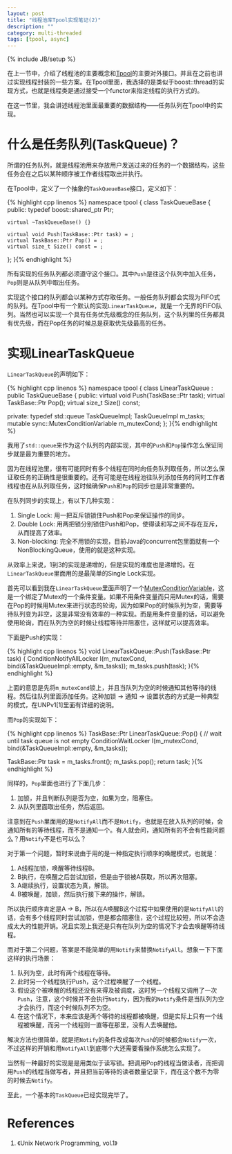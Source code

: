 ```yaml
---
layout: post
title: "线程池库Tpool实现笔记(2)"
description: ""
category: multi-threaded
tags: [tpool, async]
---
```

{% include JB/setup %}

在上一节中，介绍了线程池的主要概念和[Tpool][12]的主要对外接口。并且在之前也讲过实现线程封装的一些方案。在Tpool里面，我选择的是类似于boost::thread的实现方式，也就是线程类是通过接受一个functor来指定线程的执行方式的。

在这一节里，我会讲述线程池里面最重要的数据结构——任务队列在Tpool中的实现。

# 什么是任务队列(TaskQueue)？

所谓的任务队列，就是线程池用来存放用户发送过来的任务的一个数据结构，这些任务会在之后以某种顺序被工作者线程取出并执行。

在Tpool中，定义了一个抽象的`TaskQueueBase`接口，定义如下：

{% highlight cpp linenos %}
namespace tpool {
  class TaskQueueBase {
  public:
	typedef boost::shared_ptr Ptr;

	virtual ~TaskQueueBase() {}

	virtual void Push(TaskBase::Ptr task) = ;
	virtual TaskBase::Ptr Pop() = ;
	virtual size_t Size() const = ;
  };
}{% endhighlight %}

所有实现的任务队列都必须遵守这个接口。其中`Push`是往这个队列中加入任务，`Pop`则是从队列中取出任务。

实现这个接口的队列都会以某种方式存取任务。一般任务队列都会实现为FIFO式的队列。在Tpool中有一个默认的实现`LinearTaskQueue`，就是一个无界的FIFO队列。当然也可以实现一个具有任务优先级概念的任务队列，这个队列里的任务都具有优先级，而在Pop任务的时候总是获取优先级最高的任务。

# 实现LinearTaskQueue

`LinearTaskQueue`的声明如下：

{% highlight cpp linenos %}
namespace tpool {
  class LinearTaskQueue : public TaskQueueBase {
  public:
	virtual void Push(TaskBase::Ptr task);
	virtual TaskBase::Ptr Pop();
	virtual size_t Size() const;

  private:
	typedef std::queue TaskQueueImpl;
	TaskQueueImpl m_tasks;
	mutable sync::MutexConditionVariable m_mutexCond;
  };
}{% endhighlight %}

我用了`std::queue`来作为这个队列的内部实现，其中的`Push`和`Pop`操作怎么保证同步就是最为重要的地方。

因为在线程池里，很有可能同时有多个线程在同时向任务队列取任务，所以怎么保证取任务的正确性是很重要的。还有可能是在线程池往队列添加任务的同时工作者线程也在从队列取任务，这时候确保`Push`和`Pop`的同步也是非常重要的。

在队列同步的实现上，有以下几种实现：

1.  Single Lock: 用一把互斥锁锁住Push和Pop来保证操作的同步。
2.  Double Lock: 用两把锁分别锁住Push和Pop，使得读和写之间不存在互斥，从而提高了效率。
3.  Non-blocking: 完全不用锁的实现，目前Java的concurrent包里面就有一个NonBlockingQueue，使用的就是这种实现。

从效率上来说，1到3的实现是递增的，但是实现的难度也是递增的。在`LinearTaskQueue`里面用的是最简单的Single Lock实现。

首先可以看到我在`LinearTaskQueue`里面声明了一个[MutexConditionVariable][16]，这是一个绑定了Mutex的一个条件变量。如果不用条件变量而只用Mutex的话，需要在Pop的时候用Mutex来进行状态的轮询，因为如果Pop的时候队列为空，需要等待队列变为非空，这是非常没有效率的一种实现。而是用条件变量的话，可以避免使用轮询，而在队列为空的时候让线程等待并阻塞住，这样就可以提高效率。

下面是Push的实现：

{% highlight cpp linenos %}
void LinearTaskQueue::Push(TaskBase::Ptr task)
{
  ConditionNotifyAllLocker l(m_mutexCond,
				 bind(&TaskQueueImpl::empty, &m_tasks));
  m_tasks.push(task);
}{% endhighlight %}

上面的意思是先将`m_mutexCond`锁上，并且当队列为空的时候通知其他等待的线程。然后往队列里面添加任务。这种加锁 → 通知 → 设置状态的方式是一种典型的模式，在UNPv1\[1\]里面有详细的说明。

而`Pop`的实现如下：

{% highlight cpp linenos %}
TaskBase::Ptr LinearTaskQueue::Pop()
{
  // wait until task queue is not empty
  ConditionWaitLocker l(m_mutexCond,
			bind(&TaskQueueImpl::empty, &m_tasks));

  TaskBase::Ptr task = m_tasks.front();
  m_tasks.pop();
  return task;
}{% endhighlight %}

同样的，`Pop`里面也进行了下面几步：

1.  加锁，并且判断队列是否为空，如果为空，阻塞住。
2.  从队列里面取出任务，然后返回。

注意到在`Push`里面用的是`NotifyAll`而不是`Notify`，也就是在放入队列的时候，会通知所有的等待线程，而不是通知一个。有人就会问，通知所有的不会有性能问题么？用`Notify`不是也可以么？

对于第一个问题，暂时来说由于用的是一种指定执行顺序的唤醒模式，也就是：

1.  A线程加锁，唤醒等待线程B。
2.  B执行，在唤醒之后尝试加锁，但是由于锁被A获取，所以再次阻塞。
3.  A继续执行，设置状态为真，解锁。
4.  B被唤醒，加锁，然后执行接下来的操作，解锁。

所以执行顺序肯定是A → B，所以在A唤醒B这个过程中如果使用的是`NotifyAll`的话，会有多个线程同时尝试加锁，但是都会阻塞住，这个过程比较短，所以不会造成太大的性能开销。况且实现上我还是只有在队列为空的情况下才会去唤醒等待线程。

而对于第二个问题，答案是不能简单的用`Notify`来替换`NotifyAll`。想象一下下面这样的执行场景：

1.  队列为空，此时有两个线程在等待。
2.  此时另一个线程执行Push，这个过程唤醒了一个线程。
3.  假设这个被唤醒的线程还没有来得及被调度，这时另一个线程又调用了一次`Push`，注意，这个时候并不会执行`Notify`，因为我的`Notify`条件是当队列为空才会执行，而这个时候队列不为空。
4.  在这个情况下，本来应该是两个等待的线程都被唤醒，但是实际上只有一个线程被唤醒，而另一个线程则一直等在那里，没有人去唤醒他。

解决方法也很简单，就是把`Notify`的条件改成每次`Push`的时候都会`Notify`一次，不过这样的开销和用`NotifyAll`到底哪个大还需要看操作系统怎么实现了。

当然有一种最好的实现是是用类似于读写锁。把调用Pop的线程当做读者，而把调用`Push`的线程当做写者，并且把当前等待的读者数量记录下，而在这个数不为零的时候去`Notify`。

至此，一个基本的`TaskQueue`已经实现完毕了。

# References

1.  《Unix Network Programming, vol.1》


[12]: https://github.com/airekans/Tpool
[16]: https://github.com/airekans/Tpool/blob/master/include/ConditionVariable.h "ConditionVariable的实现"


